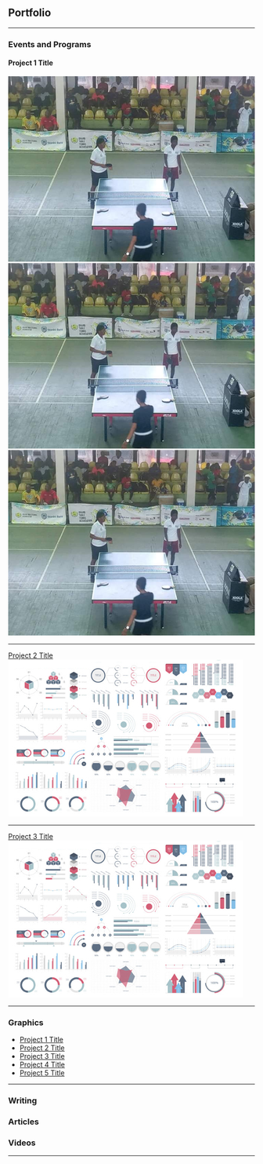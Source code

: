 ## Portfolio

---

### Events and Programs 

#### Project 1 Title
<a href="images/PHOTO-2019-10-10-15-05-47 1.jpg?raw=true"><img src="images/PHOTO-2019-10-10-15-05-47 1.jpg?raw=true"/></a>
<img src="images/PHOTO-2019-10-10-15-05-47 1.jpg?raw=true"/>
<img src="images/PHOTO-2019-10-10-15-05-47 1.jpg?raw=true"/>

---
[Project 2 Title](/pdf/sample_presentation.pdf)
<img src="images/dummy_thumbnail.jpg?raw=true"/>

---
[Project 3 Title](http://example.com/)
<img src="images/dummy_thumbnail.jpg?raw=true"/>

---

### Graphics

- [Project 1 Title](http://example.com/)
- [Project 2 Title](http://example.com/)
- [Project 3 Title](http://example.com/)
- [Project 4 Title](http://example.com/)
- [Project 5 Title](http://example.com/)

---

### Writing

### Articles

### Videos


---
<!-- <p style="font-size:11px">Page template forked from <a href="https://github.com/evanca/quick-portfolio">evanca</a></p> -->
<!-- Remove above link if you don't want to attibute -->
